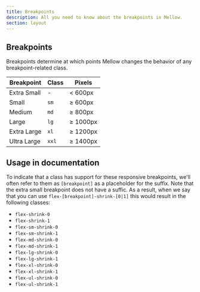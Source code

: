 ```yaml
---
title: Breakpoints
description: All you need to know about the breakpoints in Mellow.
section: layout
---
```


## Breakpoints
Breakpoints determine at which points Mellow changes the behavior of any breakpoint-related class.

<table class="table">
  <thead>
    <tr>
      <th>Breakpoint</th>
      <th>Class</th>
      <th>Pixels</th>
    </tr>
  </thead>
  <tbody>
    <tr>
      <td>Extra Small</td>
      <td>-</td>
      <td>&lt; 600px</td>
    </tr>
    <tr>
      <td>Small</td>
      <td><code>sm</code></td>
      <td>&ge; 600px</td>
    </tr>
    <tr>
      <td>Medium</td>
      <td><code>md</code></td>
      <td>&ge; 800px</td>
    </tr>
    <tr>
      <td>Large</td>
      <td><code>lg</code></td>
      <td>&ge; 1000px</td>
    </tr>
    <tr>
      <td>Extra Large</td>
      <td><code>xl</code></td>
      <td>&ge; 1200px</td>
    </tr>
    <tr>
      <td>Ultra Large</td>
      <td><code>xxl</code></td>
      <td>&ge; 1400px</td>
    </tr>
  </tbody>
</table>

## Usage in documentation
To indicate that a class has support for these responsive breakpoints, we'll often refer to them as `[breakpoint]` as a placeholder for the suffix. Note that the extra small breakpoint does not have a suffic. As a result, when we say that you can use `flex-[breakpoint]-shrink-[0|1]` this would result in the following classes:

* `flex-shrink-0`
* `flex-shrink-1`
* `flex-sm-shrink-0`
* `flex-sm-shrink-1`
* `flex-md-shrink-0`
* `flex-md-shrink-1`
* `flex-lg-shrink-0`
* `flex-lg-shrink-1`
* `flex-xl-shrink-0`
* `flex-xl-shrink-1`
* `flex-ul-shrink-0`
* `flex-ul-shrink-1`

